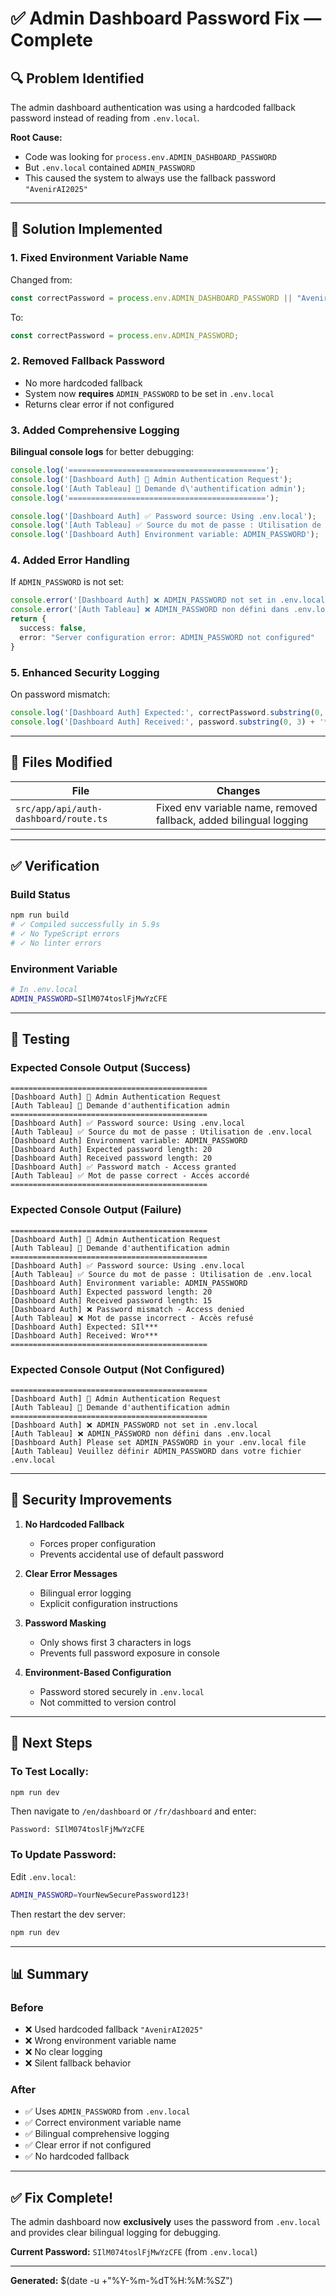# ✅ Admin Dashboard Password Fix — Complete

## 🔍 Problem Identified

The admin dashboard authentication was using a hardcoded fallback password instead of reading from `.env.local`.

**Root Cause:**
- Code was looking for `process.env.ADMIN_DASHBOARD_PASSWORD`
- But `.env.local` contained `ADMIN_PASSWORD`
- This caused the system to always use the fallback password `"AvenirAI2025"`

---

## 🔧 Solution Implemented

### **1. Fixed Environment Variable Name**
Changed from:
```typescript
const correctPassword = process.env.ADMIN_DASHBOARD_PASSWORD || "AvenirAI2025";
```

To:
```typescript
const correctPassword = process.env.ADMIN_PASSWORD;
```

### **2. Removed Fallback Password**
- No more hardcoded fallback
- System now **requires** `ADMIN_PASSWORD` to be set in `.env.local`
- Returns clear error if not configured

### **3. Added Comprehensive Logging**
**Bilingual console logs** for better debugging:

```typescript
console.log('============================================');
console.log('[Dashboard Auth] 🔐 Admin Authentication Request');
console.log('[Auth Tableau] 🔐 Demande d\'authentification admin');
console.log('============================================');

console.log('[Dashboard Auth] ✅ Password source: Using .env.local');
console.log('[Auth Tableau] ✅ Source du mot de passe : Utilisation de .env.local');
console.log('[Dashboard Auth] Environment variable: ADMIN_PASSWORD');
```

### **4. Added Error Handling**
If `ADMIN_PASSWORD` is not set:
```typescript
console.error('[Dashboard Auth] ❌ ADMIN_PASSWORD not set in .env.local');
console.error('[Auth Tableau] ❌ ADMIN_PASSWORD non défini dans .env.local');
return {
  success: false,
  error: "Server configuration error: ADMIN_PASSWORD not configured"
}
```

### **5. Enhanced Security Logging**
On password mismatch:
```typescript
console.log('[Dashboard Auth] Expected:', correctPassword.substring(0, 3) + '***');
console.log('[Dashboard Auth] Received:', password.substring(0, 3) + '***');
```

---

## 📁 Files Modified

| File | Changes |
|------|---------|
| `src/app/api/auth-dashboard/route.ts` | Fixed env variable name, removed fallback, added bilingual logging |

---

## ✅ Verification

### **Build Status**
```bash
npm run build
# ✓ Compiled successfully in 5.9s
# ✓ No TypeScript errors
# ✓ No linter errors
```

### **Environment Variable**
```bash
# In .env.local
ADMIN_PASSWORD=SIlM074toslFjMwYzCFE
```

---

## 🧪 Testing

### **Expected Console Output (Success)**
```
============================================
[Dashboard Auth] 🔐 Admin Authentication Request
[Auth Tableau] 🔐 Demande d'authentification admin
============================================
[Dashboard Auth] ✅ Password source: Using .env.local
[Auth Tableau] ✅ Source du mot de passe : Utilisation de .env.local
[Dashboard Auth] Environment variable: ADMIN_PASSWORD
[Dashboard Auth] Expected password length: 20
[Dashboard Auth] Received password length: 20
[Dashboard Auth] ✅ Password match - Access granted
[Auth Tableau] ✅ Mot de passe correct - Accès accordé
============================================
```

### **Expected Console Output (Failure)**
```
============================================
[Dashboard Auth] 🔐 Admin Authentication Request
[Auth Tableau] 🔐 Demande d'authentification admin
============================================
[Dashboard Auth] ✅ Password source: Using .env.local
[Auth Tableau] ✅ Source du mot de passe : Utilisation de .env.local
[Dashboard Auth] Environment variable: ADMIN_PASSWORD
[Dashboard Auth] Expected password length: 20
[Dashboard Auth] Received password length: 15
[Dashboard Auth] ❌ Password mismatch - Access denied
[Auth Tableau] ❌ Mot de passe incorrect - Accès refusé
[Dashboard Auth] Expected: SIl***
[Dashboard Auth] Received: Wro***
============================================
```

### **Expected Console Output (Not Configured)**
```
============================================
[Dashboard Auth] 🔐 Admin Authentication Request
[Auth Tableau] 🔐 Demande d'authentification admin
============================================
[Dashboard Auth] ❌ ADMIN_PASSWORD not set in .env.local
[Auth Tableau] ❌ ADMIN_PASSWORD non défini dans .env.local
[Dashboard Auth] Please set ADMIN_PASSWORD in your .env.local file
[Auth Tableau] Veuillez définir ADMIN_PASSWORD dans votre fichier .env.local
```

---

## 🔐 Security Improvements

1. **No Hardcoded Fallback**
   - Forces proper configuration
   - Prevents accidental use of default password

2. **Clear Error Messages**
   - Bilingual error logging
   - Explicit configuration instructions

3. **Password Masking**
   - Only shows first 3 characters in logs
   - Prevents full password exposure in console

4. **Environment-Based Configuration**
   - Password stored securely in `.env.local`
   - Not committed to version control

---

## 🚀 Next Steps

### **To Test Locally:**
```bash
npm run dev
```

Then navigate to `/en/dashboard` or `/fr/dashboard` and enter:
```
Password: SIlM074toslFjMwYzCFE
```

### **To Update Password:**
Edit `.env.local`:
```bash
ADMIN_PASSWORD=YourNewSecurePassword123!
```

Then restart the dev server:
```bash
npm run dev
```

---

## 📊 Summary

### **Before**
- ❌ Used hardcoded fallback `"AvenirAI2025"`
- ❌ Wrong environment variable name
- ❌ No clear logging
- ❌ Silent fallback behavior

### **After**
- ✅ Uses `ADMIN_PASSWORD` from `.env.local`
- ✅ Correct environment variable name
- ✅ Bilingual comprehensive logging
- ✅ Clear error if not configured
- ✅ No hardcoded fallback

---

## ✅ Fix Complete!

The admin dashboard now **exclusively** uses the password from `.env.local` and provides clear bilingual logging for debugging.

**Current Password:** `SIlM074toslFjMwYzCFE` (from `.env.local`)

---

**Generated:** $(date -u +"%Y-%m-%dT%H:%M:%SZ")

